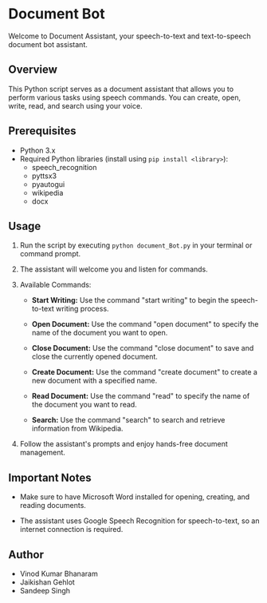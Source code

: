# Document Bot

Welcome to Document Assistant, your speech-to-text and text-to-speech document bot assistant.

## Overview

This Python script serves as a document assistant that allows you to perform various tasks using speech commands. You can create, open, write, read, and search using your voice.

## Prerequisites

- Python 3.x
- Required Python libraries (install using `pip install <library>`):
  - speech_recognition 
  - pyttsx3
  - pyautogui
  - wikipedia
  - docx

## Usage

1. Run the script by executing `python document_Bot.py` in your terminal or command prompt.

2. The assistant will welcome you and listen for commands.

3. Available Commands:

   - **Start Writing:** Use the command "start writing" to begin the speech-to-text writing process.
   
   - **Open Document:** Use the command "open document" to specify the name of the document you want to open.

   - **Close Document:** Use the command "close document" to save and close the currently opened document.

   - **Create Document:** Use the command "create document" to create a new document with a specified name.

   - **Read Document:** Use the command "read" to specify the name of the document you want to read.

   - **Search:** Use the command "search" to search and retrieve information from Wikipedia.

4. Follow the assistant's prompts and enjoy hands-free document management.

## Important Notes

- Make sure to have Microsoft Word installed for opening, creating, and reading documents.

- The assistant uses Google Speech Recognition for speech-to-text, so an internet connection is required.

## Author

- Vinod Kumar Bhanaram
- Jaikishan Gehlot
- Sandeep Singh

